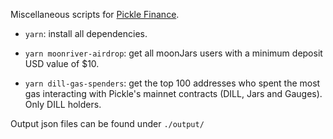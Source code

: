 Miscellaneous scripts for [Pickle Finance](https://app.pickle.finance/).

- `yarn`: install all dependencies.

- `yarn moonriver-airdrop`: get all moonJars users with a minimum deposit USD value of $10.

- `yarn dill-gas-spenders`: get the top 100 addresses who spent the most gas interacting with Pickle's mainnet contracts (DILL, Jars and Gauges). Only DILL holders.


Output json files can be found under `./output/`